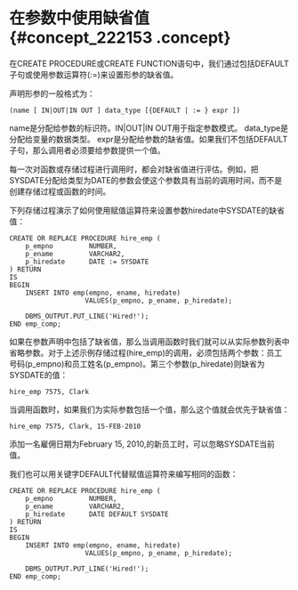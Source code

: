 # 在参数中使用缺省值 {#concept_222153 .concept}

在CREATE PROCEDURE或CREATE FUNCTION语句中，我们通过包括DEFAULT子句或使用参数运算符\(:=\)来设置形参的缺省值。

声明形参的一般格式为：

``` {#codeblock_3ql_re9_zv9}
(name [ IN|OUT|IN OUT ] data_type [{DEFAULT | := } expr ]) 
```

name是分配给参数的标识符。IN|OUT|IN OUT用于指定参数模式。 data\_type是分配给变量的数据类型。 expr是分配给参数的缺省值。如果我们不包括DEFAULT子句，那么调用者必须要给参数提供一个值。

每一次对函数或存储过程进行调用时，都会对缺省值进行评估。例如，把SYSDATE分配给类型为DATE的参数会使这个参数具有当前的调用时间，而不是创建存储过程或函数的时间。

下列存储过程演示了如何使用赋值运算符来设置参数hiredate中SYSDATE的缺省值：

```
CREATE OR REPLACE PROCEDURE hire_emp (
    p_empno         NUMBER,
    p_ename         VARCHAR2,
    p_hiredate      DATE := SYSDATE
) RETURN 
IS
BEGIN
    INSERT INTO emp(empno, ename, hiredate)
                   VALUES(p_empno, p_ename, p_hiredate);

    DBMS_OUTPUT.PUT_LINE('Hired!');
END emp_comp;
```

如果在参数声明中包括了缺省值，那么当调用函数时我们就可以从实际参数列表中省略参数。对于上述示例存储过程\(hire\_emp\)的调用，必须包括两个参数：员工号码\(p\_empno\)和员工姓名\(p\_empno\)。第三个参数\(p\_hiredate\)则缺省为SYSDATE的值：

``` {#codeblock_tko_v4k_upz}
hire_emp 7575, Clark
```

当调用函数时，如果我们为实际参数包括一个值，那么这个值就会优先于缺省值：

``` {#codeblock_izd_g44_ro0}
hire_emp 7575, Clark, 15-FEB-2010
```

添加一名雇佣日期为February 15, 2010,的新员工时，可以忽略SYSDATE当前值。

我们也可以用关键字DEFAULT代替赋值运算符来编写相同的函数：

```
CREATE OR REPLACE PROCEDURE hire_emp (
    p_empno         NUMBER,
    p_ename         VARCHAR2,
    p_hiredate      DATE DEFAULT SYSDATE
) RETURN 
IS
BEGIN
    INSERT INTO emp(empno, ename, hiredate)
                   VALUES(p_empno, p_ename, p_hiredate);

    DBMS_OUTPUT.PUT_LINE('Hired!');
END emp_comp;
```


